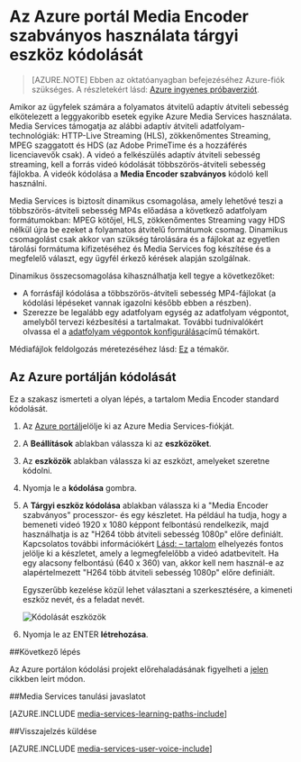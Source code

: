 <properties
    pageTitle="Kódolását Media Encoder szabványos használata az Azure portál tárgyi eszköz |} Microsoft Azure"
    description="Ebben az oktatóanyagban végigvezeti a kódolást tárgyi eszköz Media Encoder szabványos használata az Azure-portálra."
    services="media-services"
    documentationCenter=""
    authors="Juliako"
    manager="erikre"
    editor=""/>

<tags
    ms.service="media-services"
    ms.workload="media"
    ms.tgt_pltfrm="na"
    ms.devlang="na"
    ms.topic="article"
    ms.date="10/24/2016"
    ms.author="juliako"/>


# <a name="encode-an-asset-using-media-encoder-standard-with-the-azure-portal"></a>Az Azure portál Media Encoder szabványos használata tárgyi eszköz kódolását

> [AZURE.NOTE] Ebben az oktatóanyagban befejezéséhez Azure-fiók szükséges. A részletekért lásd: [Azure ingyenes próbaverziót](https://azure.microsoft.com/pricing/free-trial/). 

Amikor az ügyfelek számára a folyamatos átvitelű adaptív átviteli sebesség elkötelezett a leggyakoribb esetek egyike Azure Media Services használata. Media Services támogatja az alábbi adaptív átviteli adatfolyam-technológiák: HTTP-Live Streaming (HLS), zökkenőmentes Streaming, MPEG szaggatott és HDS (az Adobe PrimeTime és a hozzáférés licenciavevők csak). A videó a felkészülés adaptív átviteli sebesség streaming, kell a forrás videó kódolását többszörös-átviteli sebesség fájlokba. A videók kódolása a **Media Encoder szabványos** kódoló kell használni.  

Media Services is biztosít dinamikus csomagolása, amely lehetővé teszi a többszörös-átviteli sebesség MP4s előadása a következő adatfolyam formátumokban: MPEG kötőjel, HLS, zökkenőmentes Streaming vagy HDS nélkül újra be ezeket a folyamatos átvitelű formátumok csomag. Dinamikus csomagolást csak akkor van szükség tárolására és a fájlokat az egyetlen tárolási formátuma kifizetéséhez és Media Services fog készítése és a megfelelő választ, egy ügyfél érkező kérések alapján szolgálnak.

Dinamikus összecsomagolása kihasználhatja kell tegye a következőket:

- A forrásfájl kódolása a többszörös-átviteli sebesség MP4-fájlokat (a kódolási lépéseket vannak igazolni később ebben a részben).
- Szerezze be legalább egy adatfolyam egység az adatfolyam végpontot, amelyből tervezi kézbesítési a tartalmakat. További tudnivalókért olvassa el a [adatfolyam végpontok konfigurálása](media-services-portal-vod-get-started.md#configure-streaming-endpoints)című témakört. 

Médiafájlok feldolgozás méretezéséhez lásd: [Ez](media-services-portal-scale-media-processing.md) a témakör.

## <a name="encode-with-the-azure-portal"></a>Az Azure portálján kódolását

Ez a szakasz ismerteti a olyan lépés, a tartalom Media Encoder standard kódolását.

1.  Az [Azure portál](https://portal.azure.com/)jelölje ki az Azure Media Services-fiókját.
2.  A **Beállítások** ablakban válassza ki az **eszközöket**.  
2.  Az **eszközök** ablakban válassza ki az eszközt, amelyeket szeretne kódolni.
3.  Nyomja le a **kódolása** gombra.
4.  A **Tárgyi eszköz kódolása** ablakban válassza ki a "Media Encoder szabványos" processzor- és egy készletet. Ha például ha tudja, hogy a bemeneti videó 1920 x 1080 képpont felbontású rendelkezik, majd használhatja is az "H264 több átviteli sebesség 1080p" előre definiált. Kapcsolatos további információkért [Lásd: – tartalom](https://msdn.microsoft.com/library/azure/mt269960.aspx) elhelyezés fontos jelölje ki a készletet, amely a legmegfelelőbb a videó adatbevitelt. Ha egy alacsony felbontású (640 x 360) van, akkor kell nem használ-e az alapértelmezett "H264 több átviteli sebesség 1080p" előre definiált.
    
    Egyszerűbb kezelése közül lehet választani a szerkesztésére, a kimeneti eszköz nevét, és a feladat nevét.
        
    ![Kódolását eszközök](./media/media-services-portal-vod-get-started/media-services-encode1.png)
5. Nyomja le az ENTER **létrehozása**.


##<a name="next-step"></a>Következő lépés

Az Azure portálon kódolási projekt előrehaladásának figyelheti a [jelen](media-services-portal-check-job-progress.md) cikkben leírt módon.  

##<a name="media-services-learning-paths"></a>Media Services tanulási javaslatot

[AZURE.INCLUDE [media-services-learning-paths-include](../../includes/media-services-learning-paths-include.md)]

##<a name="provide-feedback"></a>Visszajelzés küldése

[AZURE.INCLUDE [media-services-user-voice-include](../../includes/media-services-user-voice-include.md)]


